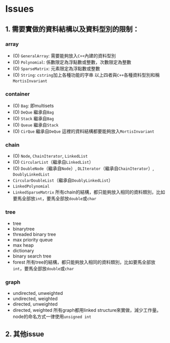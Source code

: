 # Issues

## 1. 需要實做的資料結構以及資料型別的限制：

### array
- (O) `GeneralArray`: 需要能夠放入`C++`內建的資料型別
- (O) `Polynomial`: 係數限定為浮點數或整數，次數限定為整數
- (O) `SparseMatrix`: 元素限定為浮點數或整數
- (O) `String`: `cstring`加上各種功能的字串
以上四者與`C++`各種資料型別和稱`MortisInvariant`

### container
- (O) `Bag`: 即multisets
- (O) `DeQue` 繼承自`Bag`
- (O) `Stack` 繼承自`Bag`
- (O) `Queue` 繼承自`Stack`
- (O) `CirQue` 繼承自`DeQue`
這裡的資料結構都要能夠放入`MortisInvariant`

### chain
- (O) `Node`, `ChainIterator`, `LinkedList`
- (O) `CircularList`（繼承自`LinkedList`）
- (O) `DoubleNode`（繼承自`Node`）, `DLIterator`（繼承自`ChainIterator`）, `DoublyLinkedList`
- `CircularDoubleList`（繼承自`DoublyLinkedList`）
- `LinkedPolynomial`
- `LinkedSparseMatrix`
所有chain的結構，都只能夠放入相同的資料類別，比如要馬全部放`int`，要馬全部放`double`或`char`

### tree
- tree
- binarytree
- threaded binary tree
- max priority queue
- max heap
- dictionary
- binary search tree
- forest
所有tree的結構，都只能夠放入相同的資料類別，比如要馬全部放`int`，要馬全部放`double`或`char`

### graph
- undirected, unweighted
- undirected, weighted
- directed, unweighted
- directed, weighted
所有graph都用linked structure來實做，減少工作量。node的命名方式一律使用`unsigned int`

## 2. 其他issue

